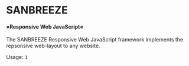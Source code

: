 SANBREEZE<h4>&raquo;Responsive Web JavaScript&laquo;</h4>
====


The SANBREEZE Responsive Web JavaScript framework implements the repsonsive web-layout to any website.


Usage:
<code>1</code>
